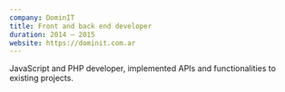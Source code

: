 ```yaml
---
company: DominIT
title: Front and back end developer
duration: 2014 – 2015
website: https://dominit.com.ar
---
```

JavaScript and PHP developer, implemented APIs and functionalities to existing projects.
